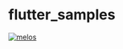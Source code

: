 # flutter_samples

[![melos](https://img.shields.io/badge/maintained%20with-melos-f700ff.svg?style=flat-square)](https://github.com/invertase/melos)
